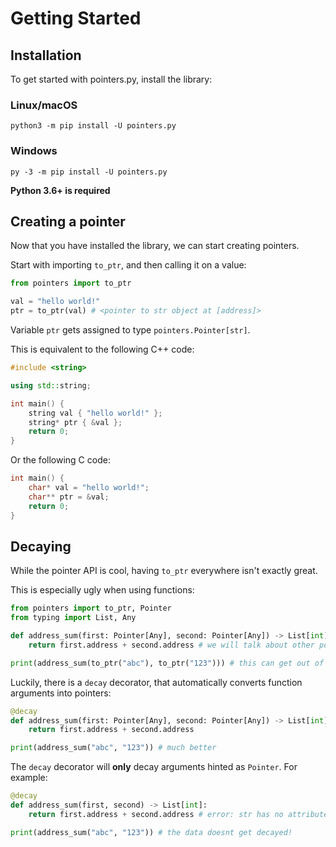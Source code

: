# Getting Started

## Installation

To get started with pointers.py, install the library:

### Linux/macOS

```
python3 -m pip install -U pointers.py
```

### Windows

```
py -3 -m pip install -U pointers.py
```

**Python 3.6+ is required**

## Creating a pointer

Now that you have installed the library, we can start creating pointers.

Start with importing `to_ptr`, and then calling it on a value:

```py
from pointers import to_ptr

val = "hello world!"
ptr = to_ptr(val) # <pointer to str object at [address]>
```

Variable `ptr` gets assigned to type `pointers.Pointer[str]`.

This is equivalent to the following C++ code:

```cpp
#include <string>

using std::string;

int main() {
    string val { "hello world!" };
    string* ptr { &val };
    return 0;
}
```

Or the following C code:

```c
int main() {
    char* val = "hello world!";
    char** ptr = &val;
    return 0;
}
```

## Decaying

While the pointer API is cool, having `to_ptr` everywhere isn't exactly great.

This is especially ugly when using functions:

```py
from pointers import to_ptr, Pointer
from typing import List, Any

def address_sum(first: Pointer[Any], second: Pointer[Any]) -> List[int]:
    return first.address + second.address # we will talk about other pointer attributes later

print(address_sum(to_ptr("abc"), to_ptr("123"))) # this can get out of hand very quickly!
```

Luckily, there is a `decay` decorator, that automatically converts function arguments into pointers:

```py
@decay
def address_sum(first: Pointer[Any], second: Pointer[Any]) -> List[int]:
    return first.address + second.address

print(address_sum("abc", "123")) # much better
```

The `decay` decorator will **only** decay arguments hinted as `Pointer`. For example:

```py
@decay
def address_sum(first, second) -> List[int]:
    return first.address + second.address # error: str has no attribute address

print(address_sum("abc", "123")) # the data doesnt get decayed!
```
